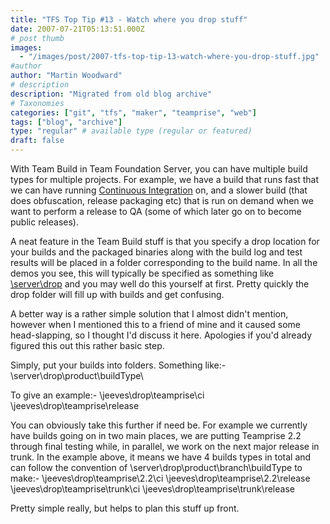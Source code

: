 ```yaml
---
title: "TFS Top Tip #13 - Watch where you drop stuff"
date: 2007-07-21T05:13:51.000Z
# post thumb
images:
  - "/images/post/2007-tfs-top-tip-13-watch-where-you-drop-stuff.jpg"
#author
author: "Martin Woodward"
# description
description: "Migrated from old blog archive"
# Taxonomies
categories: ["git", "tfs", "maker", "teamprise", "web"]
tags: ["blog", "archive"]
type: "regular" # available type (regular or featured)
draft: false
---
```

With Team Build in Team Foundation Server, you can have multiple build types for multiple projects.  For example, we have a build that runs fast that we can have running [Continuous Integration](http://en.wikipedia.org/wiki/Continuous_Integration) on, and a slower build (that does obfuscation, release packaging etc) that is run on demand when we want to perform a release to QA (some of which later go on to become public releases). 

A neat feature in the Team Build stuff is that you specify a drop location for your builds and the packaged binaries along with the build log and test results will be placed in a folder corresponding to the build name.  In all the demos you see, this will typically be specified as something like [\\server\drop](file://\\server\drop) and you may well do this yourself at first.  Pretty quickly the drop folder will fill up with builds and get confusing. 

A better way is a rather simple solution that I almost didn't mention, however when I mentioned this to a friend of mine and it caused some head-slapping, so I thought I'd discuss it here.  Apologies if you'd already figured this out this rather basic step. 

Simply, put your builds into folders.  Something like:-  \\server\drop\product\buildType\ 

To give an example:-  \\jeeves\drop\teamprise\ci  \\jeeves\drop\teamprise\release 

You can obviously take this further if need be.  For example we currently have builds going on in two main places, we are putting Teamprise 2.2 through final testing while, in parallel, we work on the next major release in trunk.  In the example above, it means we have 4 builds types in total and can follow the convention of \\server\drop\product\branch\buildType to make:-  \\jeeves\drop\teamprise\2.2\ci  \\jeeves\drop\teamprise\2.2\release  \\jeeves\drop\teamprise\trunk\ci  \\jeeves\drop\teamprise\trunk\release 

 Pretty simple really, but helps to plan this stuff up front.